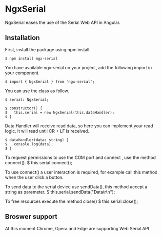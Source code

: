 # NgxSerial

NgxSerial eases the use of the Serial Web API in Angular.

## Installation

First, install the package using npm install

    $ npm install ngx-serial

You have available ngx-serial on your project, add the following import in your component.

    $ import { NgxSerial } from 'ngx-serial';

You can use the class as follow.

    $ serial: NgxSerial;

    $ constructor() {
    $   this.serial = new NgxSerial(this.dataHandler);
    $ }

Data Handler will receive read data, so here you can implement your read logic. It will read until CR + LF is received.

    $ dataHandler(data: string) {
    $   console.log(data);
    $ }

To request permissions to use the COM port and connect , use the method connect(). 
    $ this.serial.connect(); 

To use connect() a user interaction is required, for example call this method when the user click a button.

To send data to the serial device use sendData(), this method accept a string as paremeter.
    $ this.serial.sendData("Data\r\n");

To free resources execute the method close()
    $ this.serial.close();

## Broswer support
At this moment Chrome, Opera and Edge are supporting Web Serial API

